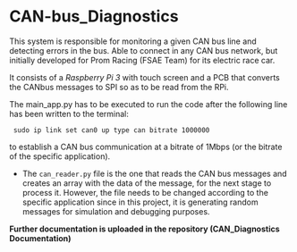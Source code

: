 # CAN-bus_Diagnostics
This system is responsible for monitoring a given CAN bus line and detecting errors in the bus.
Able to connect in any CAN bus network, but initially developed for Prom Racing (FSAE Team) for its electric race car. 

It consists of a *Raspberry Pi 3* with touch screen and a PCB that converts the CANbus messages to SPI so as to be read from the RPi.

The main_app.py has to be executed to run the code after the following line has been written to the terminal:

```
 sudo ip link set can0 up type can bitrate 1000000
```

to establish a CAN bus communication at a bitrate of 1Mbps (or the bitrate of the specific application).

* The ```can_reader.py``` file is the one that reads the CAN bus messages and creates an array with the data of the message, for the next stage to process it.
  However, the file needs to be changed according to the specific application since in this project, it is generating random messages for simulation and debugging purposes.

**Further documentation is uploaded in the repository (CAN_Diagnostics Documentation)**
